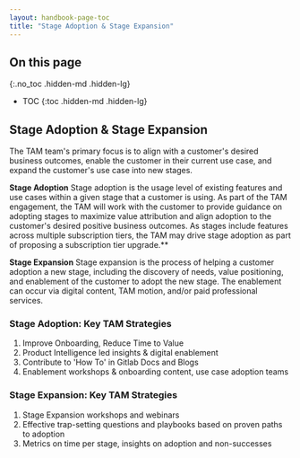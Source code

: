 ```yaml
---
layout: handbook-page-toc
title: "Stage Adoption & Stage Expansion"
---
```


## On this page

{:.no_toc .hidden-md .hidden-lg}

- TOC
{:toc .hidden-md .hidden-lg}

## Stage Adoption & Stage Expansion

The TAM team's primary focus is to align with a customer's desired business outcomes, enable the customer in their current use case, and expand the customer's use case into new stages.

**Stage Adoption**
Stage adoption is the usage level of existing features and use cases within a given stage that a customer is using. As part of the TAM engagement, the TAM will work with the customer to provide guidance on adopting stages to maximize value attribution and align adoption to the customer's desired positive business outcomes. As stages include features across multiple subscription tiers, the TAM may drive stage adoption as part of proposing a subscription tier upgrade.**

**Stage Expansion**
Stage expansion is the process of helping a customer adoption a new stage, including the discovery of needs, value positioning, and enablement of the customer to adopt the new stage. The enablement can occur via digital content, TAM motion, and/or paid professional services.

### Stage Adoption:  Key TAM Strategies

1. Improve Onboarding, Reduce Time to Value
1. Product Intelligence led insights & digital enablement
1. Contribute to 'How To' in Gitlab Docs and Blogs
1. Enablement workshops & onboarding content, use case adoption teams

### Stage Expansion: Key TAM Strategies

1. Stage Expansion workshops and webinars
1. Effective trap-setting questions and playbooks based on proven paths to adoption
1. Metrics on time per stage, insights on adoption and non-successes

